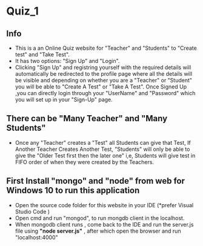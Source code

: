 # Quiz_1
 
 ## Info
 * This is a an Online Quiz  website for "Teacher" and "Students" to "Create test" and "Take Test".
 * It has two options: "Sign Up" and "Login".
 * Clicking "Sign Up" and registring yourself with the required details will automatically be redirected to the profile page where all the details will be visible and depending on whether you are a "Teacher" or "Student" you will be able to "Create A Test" or "Take A Test". Once Signed Up ,you can directly login through your "UserName" and "Password" which you will set up in your "Sign-Up" page.


 ## There can be "Many Teacher" and "Many Students"
 * Once any "Teacher" creates a "Test" all Students can give that Test, If Another Teacher Creates Another Test, "Students" will only be able to give the "Older Test first then the later one" i,e, Students will give test in FIFO order of when they were created by the Teachers.
 
 
 ## First Install "mongo" and "node" from web for Windows 10 to run this application
 * Open the source code folder for this website in your IDE (*prefer Visual Studio Code )
 * Open cmd and run "mongod", to run mongdb client in the localhost.
 * When mongodb client runs , come back to the IDE and run the server.js file using <b>"node server.js"</b> , after which open the browser and run "localhost:4000"
